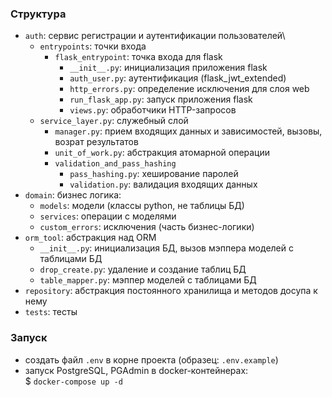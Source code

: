 ### Структура
* ```auth```: сервис регистрации и аутентификации пользователей\
    - ```entrypoints```: точки входа
      - ```flask_entrypoint```: точка входа для flask
        - ```__init__.py```: инициализация приложения flask
        - ```auth_user.py```: аутентификация (flask_jwt_extended) 
        - ```http_errors.py```: определение исключения для слоя web 
        - ```run_flask_app.py```: запуск приложения flask
        - ```views.py```: обработчики HTTP-запросов
    - ```service_layer.py```: служебный слой
      - ```manager.py```: прием входящих данных и зависимостей, вызовы, возрат результатов
      - ```unit_of_work.py```: абстракция атомарной операции 
      - ```validation_and_pass_hashing```
        - ```pass_hashing.py```: хеширование паролей
        - ```validation.py```: валидация входящих данных
* ```domain```: бизнес логика:
    - ```models```: модели (классы python, не таблицы БД)
    - ```services```: операции с моделями
    - ```custom_errors```: исключения (часть бизнес-логики)
* ```orm_tool```: абстракция над ORM
    - ```__init__.py```: инициализация БД, вызов мэппера моделей с таблицами БД
    - ```drop_create.py```: удаление и создание таблиц БД
    - ```table_mapper.py```: мэппер моделей с таблицами БД
* ```repository```: абстракция постоянного хранилища и методов досупа к нему
* ```tests```: тесты
### Запуск
* создать файл `.env` в корне проекта (образец: `.env.example`)
* запуск PostgreSQL, PGAdmin в docker-контейнерах:\
$ `docker-compose up -d` 
    